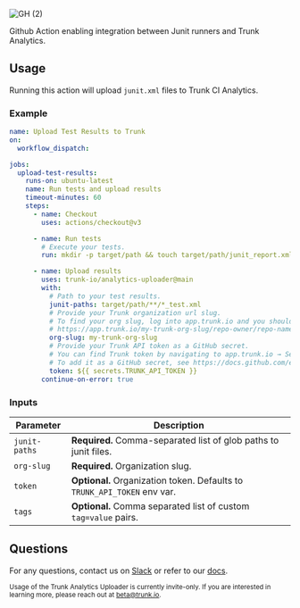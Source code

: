 ![GH (2)](https://github.com/trunk-io/analytics-uploader/assets/1265982/5475373b-937c-4455-bcde-5629d51c9f95)

Github Action enabling integration between Junit runners and Trunk Analytics.

## Usage

Running this action will upload `junit.xml` files to Trunk CI Analytics.

### Example

```yaml
name: Upload Test Results to Trunk
on:
  workflow_dispatch:

jobs:
  upload-test-results:
    runs-on: ubuntu-latest
    name: Run tests and upload results
    timeout-minutes: 60
    steps:
      - name: Checkout
        uses: actions/checkout@v3

      - name: Run tests
        # Execute your tests.
        run: mkdir -p target/path && touch target/path/junit_report.xml

      - name: Upload results
        uses: trunk-io/analytics-uploader@main
        with:
          # Path to your test results.
          junit-paths: target/path/**/*_test.xml
          # Provide your Trunk organization url slug.
          # To find your org slug, log into app.trunk.io and you should be redirected to a URL like:
          # https://app.trunk.io/my-trunk-org-slug/repo-owner/repo-name/ci-analytics
          org-slug: my-trunk-org-slug
          # Provide your Trunk API token as a GitHub secret.
          # You can find Trunk token by navigating to app.trunk.io → Settings → Manage Organization → Organization API Token → View.
          # To add it as a GitHub secret, see https://docs.github.com/en/actions/security-guides/using-secrets-in-github-actions.
          token: ${{ secrets.TRUNK_API_TOKEN }}
        continue-on-error: true
```

### Inputs

| Parameter      | Description                                                              |
| -------------- | ------------------------------------------------------------------------ |
| `junit-paths`  | **Required.** Comma-separated list of glob paths to junit files.         |
| `org-slug` | **Required.** Organization slug.                                     |
| `token`        | **Optional.** Organization token. Defaults to `TRUNK_API_TOKEN` env var. |
| `tags`         | **Optional.** Comma separated list of custom `tag=value` pairs.          |

## Questions

For any questions, contact us on [Slack](https://slack.trunk.io/) or refer to our [docs](https://docs.trunk.io/ci-analytics).

<sub>Usage of the Trunk Analytics Uploader is currently invite-only. If you are interested in learning more, please reach out at beta@trunk.io.</sub>
